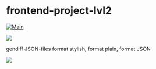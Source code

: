 # frontend-project-lvl2

[![Main](https://github.com/maletinchess/frontend-project-lvl2/workflows/Main/badge.svg)](https://github.com/maletinchess/frontend-project-lvl2/actions)

<a href="https://codeclimate.com/github/maletinchess/frontend-project-lvl2/test_coverage"><img src="https://api.codeclimate.com/v1/badges/4be429dd3cf9c1ea810c/test_coverage" /></a>

gendiff JSON-files format stylish, format plain, format JSON

<a href="https://asciinema.org/a/nAlG7SfzEB72nFcgtJ6kqVljz?speed=2&autoplay=1" target="_blank"><img src="https://asciinema.org/a/nAlG7SfzEB72nFcgtJ6kqVljz.svg" /></a>
